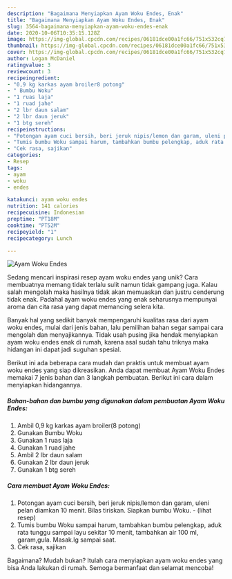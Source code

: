 ```yaml
---
description: "Bagaimana Menyiapkan Ayam Woku Endes, Enak"
title: "Bagaimana Menyiapkan Ayam Woku Endes, Enak"
slug: 3564-bagaimana-menyiapkan-ayam-woku-endes-enak
date: 2020-10-06T10:35:15.128Z
image: https://img-global.cpcdn.com/recipes/06181dce00a1fc66/751x532cq70/ayam-woku-endes-foto-resep-utama.jpg
thumbnail: https://img-global.cpcdn.com/recipes/06181dce00a1fc66/751x532cq70/ayam-woku-endes-foto-resep-utama.jpg
cover: https://img-global.cpcdn.com/recipes/06181dce00a1fc66/751x532cq70/ayam-woku-endes-foto-resep-utama.jpg
author: Logan McDaniel
ratingvalue: 3
reviewcount: 3
recipeingredient:
- "0,9 kg karkas ayam broiler8 potong"
- " Bumbu Woku"
- "1 ruas laja"
- "1 ruad jahe"
- "2 lbr daun salam"
- "2 lbr daun jeruk"
- "1 btg sereh"
recipeinstructions:
- "Potongan ayam cuci bersih, beri jeruk nipis/lemon dan garam, uleni pelan diamkan 10 menit. Bilas tiriskan. Siapkan bumbu Woku.           (lihat resep)"
- "Tumis bumbu Woku sampai harum, tambahkan bumbu pelengkap, aduk rata tunggu sampai layu sekitar 10 menit, tambahkan air 100 ml, garam,gula. Masak.lg sampai saat."
- "Cek rasa, sajikan"
categories:
- Resep
tags:
- ayam
- woku
- endes

katakunci: ayam woku endes 
nutrition: 141 calories
recipecuisine: Indonesian
preptime: "PT18M"
cooktime: "PT52M"
recipeyield: "1"
recipecategory: Lunch

---
```



![Ayam Woku Endes](https://img-global.cpcdn.com/recipes/06181dce00a1fc66/751x532cq70/ayam-woku-endes-foto-resep-utama.jpg)

Sedang mencari inspirasi resep ayam woku endes yang unik? Cara membuatnya memang tidak terlalu sulit namun tidak gampang juga. Kalau salah mengolah maka hasilnya tidak akan memuaskan dan justru cenderung tidak enak. Padahal ayam woku endes yang enak seharusnya mempunyai aroma dan cita rasa yang dapat memancing selera kita.



Banyak hal yang sedikit banyak mempengaruhi kualitas rasa dari ayam woku endes, mulai dari jenis bahan, lalu pemilihan bahan segar sampai cara mengolah dan menyajikannya. Tidak usah pusing jika hendak menyiapkan ayam woku endes enak di rumah, karena asal sudah tahu triknya maka hidangan ini dapat jadi suguhan spesial.


Berikut ini ada beberapa cara mudah dan praktis untuk membuat ayam woku endes yang siap dikreasikan. Anda dapat membuat Ayam Woku Endes memakai 7 jenis bahan dan 3 langkah pembuatan. Berikut ini cara dalam menyiapkan hidangannya.

<!--inarticleads1-->

##### Bahan-bahan dan bumbu yang digunakan dalam pembuatan Ayam Woku Endes:

1. Ambil 0,9 kg karkas ayam broiler(8 potong)
1. Gunakan  Bumbu Woku
1. Gunakan 1 ruas laja
1. Gunakan 1 ruad jahe
1. Ambil 2 lbr daun salam
1. Gunakan 2 lbr daun jeruk
1. Gunakan 1 btg sereh




<!--inarticleads2-->

##### Cara membuat Ayam Woku Endes:

1. Potongan ayam cuci bersih, beri jeruk nipis/lemon dan garam, uleni pelan diamkan 10 menit. Bilas tiriskan. Siapkan bumbu Woku. -           (lihat resep)
1. Tumis bumbu Woku sampai harum, tambahkan bumbu pelengkap, aduk rata tunggu sampai layu sekitar 10 menit, tambahkan air 100 ml, garam,gula. Masak.lg sampai saat.
1. Cek rasa, sajikan




Bagaimana? Mudah bukan? Itulah cara menyiapkan ayam woku endes yang bisa Anda lakukan di rumah. Semoga bermanfaat dan selamat mencoba!
